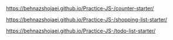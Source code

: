 https://behnazshojaei.github.io/Practice-JS-/counter-starter/

https://behnazshojaei.github.io/Practice-JS-/shopping-list-starter/

https://behnazshojaei.github.io/Practice-JS-/todo-list-starter/
